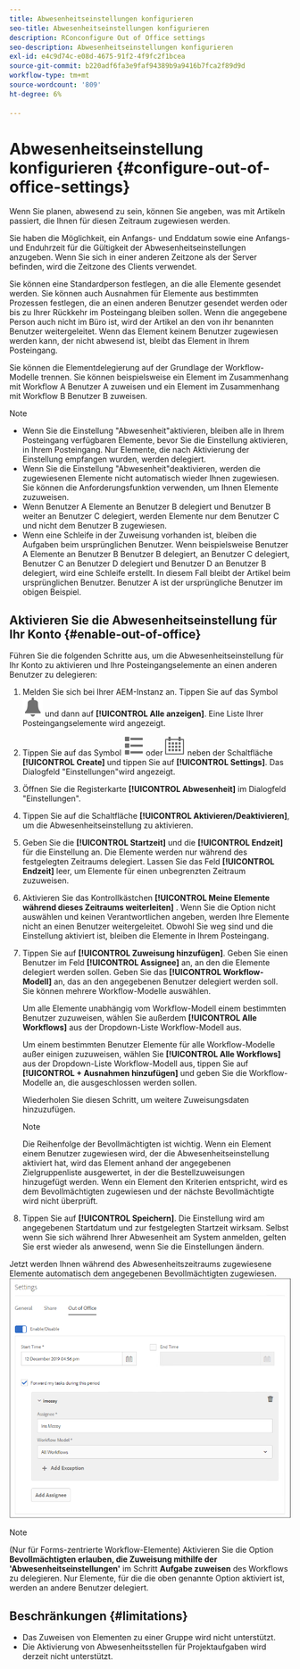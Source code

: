 ```yaml
---
title: Abwesenheitseinstellungen konfigurieren
seo-title: Abwesenheitseinstellungen konfigurieren
description: RConconfigure Out of Office settings
seo-description: Abwesenheitseinstellungen konfigurieren
exl-id: e4c9d74c-e08d-4675-91f2-4f9fc2f1bcea
source-git-commit: b220adf6fa3e9faf94389b9a9416b7fca2f89d9d
workflow-type: tm+mt
source-wordcount: '809'
ht-degree: 6%

---
```


# Abwesenheitseinstellung konfigurieren {#configure-out-of-office-settings}

Wenn Sie planen, abwesend zu sein, können Sie angeben, was mit Artikeln passiert, die Ihnen für diesen Zeitraum zugewiesen werden.

Sie haben die Möglichkeit, ein Anfangs- und Enddatum sowie eine Anfangs- und Enduhrzeit für die Gültigkeit der Abwesenheitseinstellungen anzugeben. Wenn Sie sich in einer anderen Zeitzone als der Server befinden, wird die Zeitzone des Clients verwendet.

Sie können eine Standardperson festlegen, an die alle Elemente gesendet werden. Sie können auch Ausnahmen für Elemente aus bestimmten Prozessen festlegen, die an einen anderen Benutzer gesendet werden oder bis zu Ihrer Rückkehr im Posteingang bleiben sollen. Wenn die angegebene Person auch nicht im Büro ist, wird der Artikel an den von ihr benannten Benutzer weitergeleitet. Wenn das Element keinem Benutzer zugewiesen werden kann, der nicht abwesend ist, bleibt das Element in Ihrem Posteingang.

Sie können die Elementdelegierung auf der Grundlage der Workflow-Modelle trennen. Sie können beispielsweise ein Element im Zusammenhang mit Workflow A Benutzer A zuweisen und ein Element im Zusammenhang mit Workflow B Benutzer B zuweisen.


>[!NOTE]
>
>* Wenn Sie die Einstellung &quot;Abwesenheit&quot;aktivieren, bleiben alle in Ihrem Posteingang verfügbaren Elemente, bevor Sie die Einstellung aktivieren, in Ihrem Posteingang. Nur Elemente, die nach Aktivierung der Einstellung empfangen wurden, werden delegiert.
>* Wenn Sie die Einstellung &quot;Abwesenheit&quot;deaktivieren, werden die zugewiesenen Elemente nicht automatisch wieder Ihnen zugewiesen. Sie können die Anforderungsfunktion verwenden, um Ihnen Elemente zuzuweisen.
>* Wenn Benutzer A Elemente an Benutzer B delegiert und Benutzer B weiter an Benutzer C delegiert, werden Elemente nur dem Benutzer C und nicht dem Benutzer B zugewiesen.
>* Wenn eine Schleife in der Zuweisung vorhanden ist, bleiben die Aufgaben beim ursprünglichen Benutzer. Wenn beispielsweise Benutzer A Elemente an Benutzer B Benutzer B delegiert, an Benutzer C delegiert, Benutzer C an Benutzer D delegiert und Benutzer D an Benutzer B delegiert, wird eine Schleife erstellt. In diesem Fall bleibt der Artikel beim ursprünglichen Benutzer. Benutzer A ist der ursprüngliche Benutzer im obigen Beispiel.


## Aktivieren Sie die Abwesenheitseinstellung für Ihr Konto {#enable-out-of-office}

Führen Sie die folgenden Schritte aus, um die Abwesenheitseinstellung für Ihr Konto zu aktivieren und Ihre Posteingangselemente an einen anderen Benutzer zu delegieren:

1. Melden Sie sich bei Ihrer AEM-Instanz an. Tippen Sie auf das Symbol ![Inbox](assets/bell.svg) und dann auf **[!UICONTROL Alle anzeigen]**. Eine Liste Ihrer Posteingangselemente wird angezeigt.
1. Tippen Sie auf das Symbol ![View Selector](assets/viewlist.svg) oder ![View Selector](assets/calendar.svg) neben der Schaltfläche **[!UICONTROL Create]** und tippen Sie auf **[!UICONTROL Settings]**. Das Dialogfeld &quot;Einstellungen&quot;wird angezeigt.
1. Öffnen Sie die Registerkarte **[!UICONTROL Abwesenheit]** im Dialogfeld &quot;Einstellungen&quot;.
1. Tippen Sie auf die Schaltfläche **[!UICONTROL Aktivieren/Deaktivieren]**, um die Abwesenheitseinstellung zu aktivieren.
1. Geben Sie die **[!UICONTROL Startzeit]** und die **[!UICONTROL Endzeit]** für die Einstellung an. Die Elemente werden nur während des festgelegten Zeitraums delegiert. Lassen Sie das Feld **[!UICONTROL Endzeit]** leer, um Elemente für einen unbegrenzten Zeitraum zuzuweisen.
1. Aktivieren Sie das Kontrollkästchen **[!UICONTROL Meine Elemente während dieses Zeitraums weiterleiten]** . Wenn Sie die Option nicht auswählen und keinen Verantwortlichen angeben, werden Ihre Elemente nicht an einen Benutzer weitergeleitet. Obwohl Sie weg sind und die Einstellung aktiviert ist, bleiben die Elemente in Ihrem Posteingang.
1. Tippen Sie auf **[!UICONTROL Zuweisung hinzufügen]**. Geben Sie einen Benutzer im Feld **[!UICONTROL Assignee]** an, an den die Elemente delegiert werden sollen. Geben Sie das **[!UICONTROL Workflow-Modell]** an, das an den angegebenen Benutzer delegiert werden soll. Sie können mehrere Workflow-Modelle auswählen.

   Um alle Elemente unabhängig vom Workflow-Modell einem bestimmten Benutzer zuzuweisen, wählen Sie außerdem **[!UICONTROL Alle Workflows]** aus der Dropdown-Liste Workflow-Modell aus. <br>

   Um einem bestimmten Benutzer Elemente für alle Workflow-Modelle außer einigen zuzuweisen, wählen Sie **[!UICONTROL Alle Workflows]** aus der Dropdown-Liste Workflow-Modell aus, tippen Sie auf **[!UICONTROL + Ausnahmen hinzufügen]** und geben Sie die Workflow-Modelle an, die ausgeschlossen werden sollen.
   <br>

   Wiederholen Sie diesen Schritt, um weitere Zuweisungsdaten hinzuzufügen. <br>

   >[!NOTE]
   >
   >Die Reihenfolge der Bevollmächtigten ist wichtig. Wenn ein Element einem Benutzer zugewiesen wird, der die Abwesenheitseinstellung aktiviert hat, wird das Element anhand der angegebenen Zielgruppenliste ausgewertet, in der die Bestellzuweisungen hinzugefügt werden. Wenn ein Element den Kriterien entspricht, wird es dem Bevollmächtigten zugewiesen und der nächste Bevollmächtigte wird nicht überprüft.

1. Tippen Sie auf **[!UICONTROL Speichern]**. Die Einstellung wird am angegebenen Startdatum und zur festgelegten Startzeit wirksam. Selbst wenn Sie sich während Ihrer Abwesenheit am System anmelden, gelten Sie erst wieder als anwesend, wenn Sie die Einstellungen ändern.

Jetzt werden Ihnen während des Abwesenheitszeitraums zugewiesene Elemente automatisch dem angegebenen Bevollmächtigten zugewiesen.
![Abwesenheit](assets/out-of-office.png)

>[!NOTE]
>
>(Nur für Forms-zentrierte Workflow-Elemente) Aktivieren Sie die Option **Bevollmächtigten erlauben, die Zuweisung mithilfe der &#39;Abwesenheitseinstellungen&#39;** im Schritt **Aufgabe zuweisen** des Workflows zu delegieren. Nur Elemente, für die die oben genannte Option aktiviert ist, werden an andere Benutzer delegiert.

## Beschränkungen {#limitations}

* Das Zuweisen von Elementen zu einer Gruppe wird nicht unterstützt.
* Die Aktivierung von Abwesenheitsstellen für Projektaufgaben wird derzeit nicht unterstützt.
